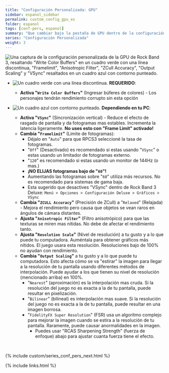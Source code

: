 ```yaml
---
title: "Configuración Personalizada: GPU"
sidebar: espanol_sidebar
permalink: custom_config_gpu_es
folder: espanol
tags: [conf-pers, espanol]
summary: "Que cambiar bajo la pestaña de GPU dentro de la configuración personalizada de RPCS3"
series: "Configuración Personalizada"
weight: 3
---
```


![Una captura de la configuración personalizada de la GPU de Rock Band 3, resaltando "Write Color Buffers" en un cuadro verde con una línea discontinua, "Framelimit", "Anisotropic Filter", "ZCull Accuracy", "Output Scaling" y "VSync" resaltados en un cuadro azul con contorno punteado.](https://carlmylo.github.io/rb3-pc/images/cust/gpu.png "GPU")

* ![Un cuadro verde con una línea discontinua.](https://carlmylo.github.io/rb3-pc/images/cust/smallgreen.png "Cuadro verde") **REQUERIDO**: 
	* **Activa "`Write Color Buffers`"** (Ingresar búferes de colores) - Los personajes tendrán rendimiento corrupto sin esta opción

* ![Un cuadro azul con contorno punteado.](https://carlmylo.github.io/rb3-pc/images/cust/smallblue.png "Cuadro azul") **Dependiendo en tu PC**: 
	* **Activa "`VSync`"** (Sincronización vertical) - Reduce el efecto de rasgado de pantalla y da fotogramas mas estables. Incrementa la latencia ligeramente. **No uses esto con "Frame Limit" activado!**
	* **Cambia "`Framelimit`"** (Limite de fotogramas):
		* Déjalo en "`Auto`" para que RPCS3 seleccioné la tasa de fotogramas.
		* "`Off`" (Desactivado) es recomendado si estas usando "`VSync`" o estas usando un limitador de fotogramas externo.
		* "`120`" es recomendado si estas usando un monitor de 144Hz (o mas.)
		* **¡NO ELIJAS fotogramas bajo de "`60`"!**
		* Aumentando las fotogramas sobre "`60`" utiliza más recursos. No es recomendado para sistemas de gama baja.
		* Esta sugerido que desactives "VSync" dentro de Rock Band 3 Deluxe: `Menú > Opciones > Configuración Deluxe > Gráficos > VSync`
	* **Cambia "`ZCULL Accuracy`"** (Precisión de ZCull) a "`Relaxed`" (Relajada) - Mejora el rendimiento pero causa que objetos se vean raros en ángulos de cámara distantes.
	* **Ajusta "`Anisotropic Filter`"** (Filtro anisotrópico) para que las texturas se miren mas nítidas. No debe de afectar el rendimiento tanto.
	* **Ajusta "`Resolution Scale`"** (Nivel de resolución) a tu gusto y a lo que puede tu computadora. Auméntala para obtener gráficos más nítidos. El juego usara esta resolución. Resoluciones bajo de 100% no ayudan con rendimiento.
	* **Cambia "`Output Scaling`"** a tu gusto y a lo que puede tu computadora. Esto afecta cómo se va "estirar" la imagen para llegar a la resolución de tu pantalla usando diferentes métodos de interpolación. Puede ayudar a los que tienen su nivel de resolución (mencionado arriba) en 100%.
		* "`Nearest`" (aproximación) es la interpolación mas cruda. Si la resolución del juego no es exacta a la de tu pantalla, puede resultar en pixelización.
		* "`Bilinear`" (bilineal) es interpolación mas suave. Si la resolución del juego no es exacta a la de tu pantalla, puede resultar en una imagen borrosa.
		* "`FidelityFX Super Resolution`" (FSR) usa un algoritmo complejo para mejorar la imagen cuando se estira a la resolución de tu pantalla. Raramente, puede causar anormalidades en la imagen.
			* Puedes usar "RCAS Sharpening Strength" (fuerza de enfoque) abajo para ajustar cuanta fuerza tiene el efecto.

<br/>

{% include custom/series_conf_pers_next.html %}

{% include links.html %}